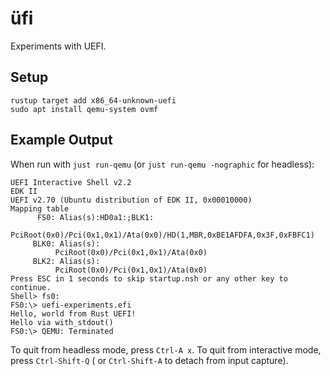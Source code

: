 # üfi

Experiments with UEFI.

## Setup

```shell
rustup target add x86_64-unknown-uefi
sudo apt install qemu-system ovmf
```

## Example Output

When run with `just run-qemu` (or `just run-qemu -nographic` for headless):

```
UEFI Interactive Shell v2.2
EDK II
UEFI v2.70 (Ubuntu distribution of EDK II, 0x00010000)
Mapping table
      FS0: Alias(s):HD0a1:;BLK1:
          PciRoot(0x0)/Pci(0x1,0x1)/Ata(0x0)/HD(1,MBR,0xBE1AFDFA,0x3F,0xFBFC1)
     BLK0: Alias(s):
          PciRoot(0x0)/Pci(0x1,0x1)/Ata(0x0)
     BLK2: Alias(s):
          PciRoot(0x0)/Pci(0x1,0x1)/Ata(0x0)
Press ESC in 1 seconds to skip startup.nsh or any other key to continue.
Shell> fs0:
FS0:\> uefi-experiments.efi
Hello, world from Rust UEFI!
Hello via with_stdout()
FS0:\> QEMU: Terminated
```

To quit from headless mode, press `Ctrl-A x`. To quit from interactive mode, press `Ctrl-Shift-Q` (
or `Ctrl-Shift-A` to detach from input capture).
